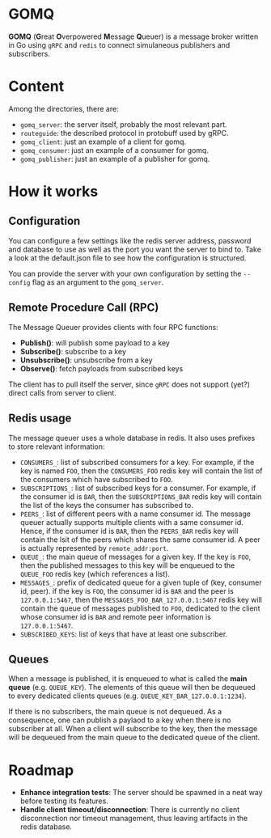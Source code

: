 # GOMQ

**GOMQ** (**G**reat **O**verpowered **M**essage **Q**ueuer) is a message broker
written in Go using `gRPC` and `redis` to connect simulaneous publishers
and subscribers.

# Content

Among the directories, there are:

  * `gomq_server`: the server itself, probably the most relevant part.
  * `routeguide`: the described protocol in protobuff used by gRPC.
  * `gomq_client`: just an example of a client for gomq.
  * `gomq_consumer`: just an example of a consumer for gomq.
  * `gomq_publisher`: just an example of a publisher for gomq.

# How it works

## Configuration

You can configure a few settings like the redis server address, password and
database to use as well as the port you want the server to bind to. Take
a look at the default.json file to see how the configuration is structured.

You can provide the server with your own configuration by setting the
`--config` flag as an argument to the `gomq_server`.

## Remote Procedure Call (RPC)

The Message Queuer provides clients with four RPC functions:

  * **Publish()**: will publish some payload to a key
  * **Subscribe()**: subscribe to a key
  * **Unsubscribe()**: unsubscribe from a key
  * **Observe()**: fetch payloads from subscribed keys

The client has to pull itself the server, since `gRPC` does not support (yet?)
direct calls from server to client.

## Redis usage

The message queuer uses a whole database in redis. It also uses prefixes to
store relevant information:

  * `CONSUMERS_`: list of subscribed consumers for a key. For example,
  if the key is named `FOO`, then the `CONSUMERS_FOO` redis key will contain
  the list of the consumers which have subscribed to `FOO`.
  * `SUBSCRIPTIONS_`: list of subscribed keys for a consumer. For example,
  if the consumer id is `BAR`, then the `SUBSCRIPTIONS_BAR` redis key will
  contain the list of the keys the consumer has subscribed to.
  * `PEERS_`: list of different peers with a name consumer id. The message
  queuer actually supports multiple clients with a same consumer id. Hence,
  if the consumer id is `BAR`, then the `PEERS_BAR` redis key will contain
  the lsit of the peers which shares the same consumer id. A peer is actually
  represented by `remote_addr:port`.
  * `QUEUE_`: the main queue of messages for a given key. If the key is `FOO`,
  then the published messages to this key will be enqueued to the `QUEUE_FOO`
  redis key (which references a list).
  * `MESSAGES_`: prefix of dedicated queue for a given tuple of (key,
  consumer id, peer). if the key is `FOO`, the consumer id is `BAR` and the
  peer is `127.0.0.1:5467`, then the `MESSAGES_FOO_BAR_127.0.0.1:5467` redis
  key will contain the queue of messages published to `FOO`, dedicated to the
  client whose consumer id is `BAR` and remote peer information is
  `127.0.0.1:5467`.
  * `SUBSCRIBED_KEYS`: list of keys that have at least one subscriber.

## Queues

When a message is published, it is enqueued to what is called the
**main queue** (e.g. `QUEUE_KEY`). The elements of this queue will then be
dequeued to every dedicated clients queues
(e.g. `QUEUE_KEY_BAR_127.0.0.1:1234`).

If there is no subscribers, the main queue is not dequeued. As a consequence,
one can publish a paylaod to a key when there is no subscriber at all. When
a client will subscribe to the key, then the message will be dequeued from the
main queue to the dedicated queue of the client.

# Roadmap

  * **Enhance integration tests**: The server should be spawned in a neat way
  before testing its features.
  * **Handle client timeout/disconnection**: There is currently no client
  disconnection nor timeout management, thus leaving artifacts in the redis
  database.
